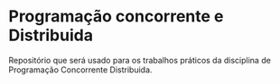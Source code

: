 # Programação concorrente e Distribuida

Repositório que será usado para os trabalhos práticos da disciplina de Programação Concorrente Distribuida.
